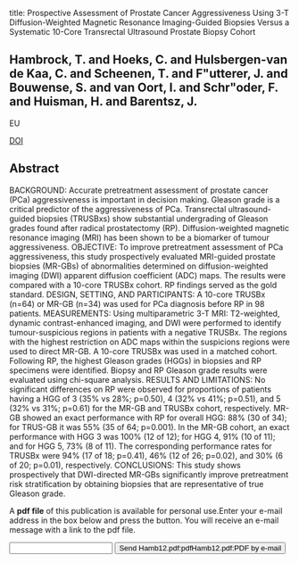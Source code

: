 title: Prospective Assessment of Prostate Cancer Aggressiveness Using 3-T Diffusion-Weighted Magnetic Resonance Imaging-Guided Biopsies Versus a Systematic 10-Core Transrectal Ultrasound Prostate Biopsy Cohort

## Hambrock, T. and Hoeks, C. and Hulsbergen-van de Kaa, C. and Scheenen, T. and F"utterer, J. and Bouwense, S. and van Oort, I. and Schr"oder, F. and Huisman, H. and Barentsz, J.
EU

<a href="https://doi.org/10.1016/j.eururo.2011.08.042">DOI</a>

## Abstract
BACKGROUND: Accurate pretreatment assessment of prostate cancer (PCa) aggressiveness is important in decision making. Gleason grade is a critical predictor of the aggressiveness of PCa. Transrectal ultrasound-guided biopsies (TRUSBxs) show substantial undergrading of Gleason grades found after radical prostatectomy (RP). Diffusion-weighted magnetic resonance imaging (MRI) has been shown to be a biomarker of tumour aggressiveness. OBJECTIVE: To improve pretreatment assessment of PCa aggressiveness, this study prospectively evaluated MRI-guided prostate biopsies (MR-GBs) of abnormalities determined on diffusion-weighted imaging (DWI) apparent diffusion coefficient (ADC) maps. The results were compared with a 10-core TRUSBx cohort. RP findings served as the gold standard. DESIGN, SETTING, AND PARTICIPANTS: A 10-core TRUSBx (n=64) or MR-GB (n=34) was used for PCa diagnosis before RP in 98 patients. MEASUREMENTS: Using multiparametric 3-T MRI: T2-weighted, dynamic contrast-enhanced imaging, and DWI were performed to identify tumour-suspicious regions in patients with a negative TRUSBx. The regions with the highest restriction on ADC maps within the suspicions regions were used to direct MR-GB. A 10-core TRUSBx was used in a matched cohort. Following RP, the highest Gleason grades (HGGs) in biopsies and RP specimens were identified. Biopsy and RP Gleason grade results were evaluated using chi-square analysis. RESULTS AND LIMITATIONS: No significant differences on RP were observed for proportions of patients having a HGG of 3 (35% vs 28%; p=0.50), 4 (32% vs 41%; p=0.51), and 5 (32% vs 31%; p=0.61) for the MR-GB and TRUSBx cohort, respectively. MR-GB showed an exact performance with RP for overall HGG: 88% (30 of 34); for TRUS-GB it was 55% (35 of 64; p=0.001). In the MR-GB cohort, an exact performance with HGG 3 was 100% (12 of 12); for HGG 4, 91% (10 of 11); and for HGG 5, 73% (8 of 11). The corresponding performance rates for TRUSBx were 94% (17 of 18; p=0.41), 46% (12 of 26; p=0.02), and 30% (6 of 20; p=0.01), respectively. CONCLUSIONS: This study shows prospectively that DWI-directed MR-GBs significantly improve pretreatment risk stratification by obtaining biopsies that are representative of true Gleason grade.

A <b>pdf file</b> of this publication is available for personal use.Enter your e-mail address in the box below and press the button. You will receive an e-mail message with a link to the pdf file.
<form action="sender.php">  <input type="text" name="email">  <input type="submit" value="Send Hamb12.pdf:pdfHamb12.pdf:PDF by e-mail"></form>
